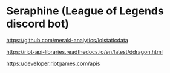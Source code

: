 # Seraphine (League of Legends discord bot)

https://github.com/meraki-analytics/lolstaticdata

https://riot-api-libraries.readthedocs.io/en/latest/ddragon.html

https://developer.riotgames.com/apis
